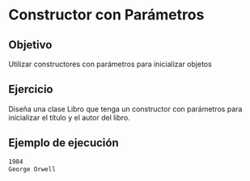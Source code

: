 #  Constructor con Parámetros

## Objetivo

Utilizar constructores con parámetros para inicializar objetos
## Ejercicio

Diseña una clase Libro que tenga un constructor con parámetros para inicializar el título y el autor del libro.

## Ejemplo de ejecución

~~~sh
1984
George Orwell
~~~